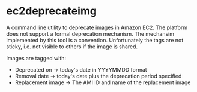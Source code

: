 ec2deprecateimg
===============

A command line utility to deprecate images in Amazon EC2. The platform does
not support a formal deprecation mechanism. The mechansim implemented by this
tool is a convention. Unfortunately the tags are not sticky, i.e. not visible
to others if the image is shared.

Images are tagged with:
- Deprecated on     -> today's date in YYYYMMDD format
- Removal date      -> today's date plus the deprecation period specified
- Replacement image -> The AMI ID and name of the replacement image

